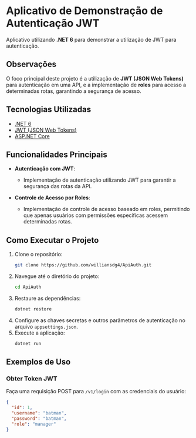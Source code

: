# Aplicativo de Demonstração de Autenticação JWT

Aplicativo utilizando **.NET 6** para demonstrar a utilização de JWT para autenticação.

## Observações

O foco principal deste projeto é a utilização de **JWT (JSON Web Tokens)** para autenticação em uma API, e a implementação de **roles** para acesso a determinadas rotas, garantindo a segurança de acesso.

## Tecnologias Utilizadas

- [.NET 6](https://dotnet.microsoft.com/download/dotnet/6.0)
- [JWT (JSON Web Tokens)](https://jwt.io/)
- [ASP.NET Core](https://docs.microsoft.com/aspnet/core)

## Funcionalidades Principais

- **Autenticação com JWT**:
  - Implementação de autenticação utilizando JWT para garantir a segurança das rotas da API.
  
- **Controle de Acesso por Roles**:
  - Implementação de controle de acesso baseado em roles, permitindo que apenas usuários com permissões específicas acessem determinadas rotas.

## Como Executar o Projeto

1. Clone o repositório:
    ```sh
    git clone https://github.com/williansdg4/ApiAuth.git
    ```
2. Navegue até o diretório do projeto:
    ```sh
    cd ApiAuth
    ```
3. Restaure as dependências:
    ```sh
    dotnet restore
    ```
4. Configure as chaves secretas e outros parâmetros de autenticação no arquivo `appsettings.json`.
5. Execute a aplicação:
    ```sh
    dotnet run
    ```

## Exemplos de Uso

### Obter Token JWT

Faça uma requisição POST para `/v1/login` com as credenciais do usuário:
```json
{
  "id": 1,
  "username": "batman",
  "password": "batman",
  "role": "manager"
}
